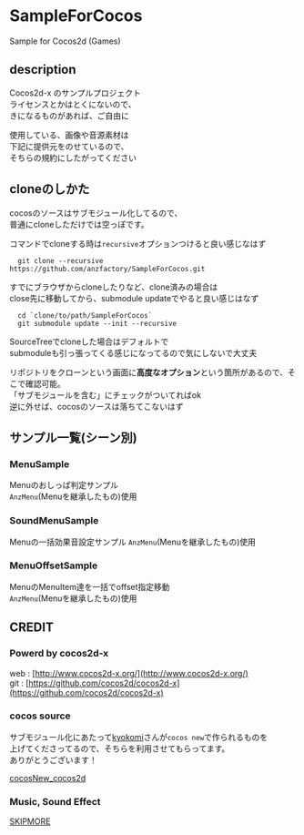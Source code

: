 # SampleForCocos

Sample for Cocos2d (Games)

## description

Cocos2d-x のサンプルプロジェクト  
ライセンスとかはとくにないので、  
きになるものがあれば、ご自由に

使用している、画像や音源素材は  
下記に提供元をのせているので、  
そちらの規約にしたがってください

## cloneのしかた

cocosのソースはサブモジュール化してるので、  
普通にcloneしただけでは空っぽです。

コマンドでcloneする時は`recursive`オプションつけると良い感じなはず

```
  git clone --recursive https://github.com/anzfactory/SampleForCocos.git
```

すでにブラウザからcloneしたりなど、clone済みの場合は  
close先に移動してから、submodule updateでやると良い感じはなず

```
  cd `clone/to/path/SampleForCocos`
  git submodule update --init --recursive
```

SourceTreeでcloneした場合はデフォルトで  
submoduleも引っ張ってくる感じになってるので気にしないで大丈夫  

リポジトリをクローンという画面に**高度なオプション**という箇所があるので、そこで確認可能。  
「サブモジュールを含む」にチェックがついてればok  
逆に外せば、cocosのソースは落ちてこないはず

## サンプル一覧(シーン別)

### MenuSample

Menuのおしっぱ判定サンプル  
`AnzMenu`(Menuを継承したもの)使用

### SoundMenuSample

Menuの一括効果音設定サンプル
`AnzMenu`(Menuを継承したもの)使用

### MenuOffsetSample

MenuのMenuItem達を一括でoffset指定移動  
`AnzMenu`(Menuを継承したもの)使用


## CREDIT

### Powerd by cocos2d-x  
web : [http://www.cocos2d-x.org/](http://www.cocos2d-x.org/)  
git : [https://github.com/cocos2d/cocos2d-x](https://github.com/cocos2d/cocos2d-x)

### cocos source 
サブモジュール化にあたって[kyokomi](https://github.com/kyokomi)さんが`cocos new`で作られるものを  
上げてくださってるので、そちらを利用させてもらってます。  
ありがとうございます！

[cocosNew_cocos2d](https://github.com/kyokomi/cocosNew_cocos2d)

### Music, Sound Effect

[SKIPMORE](http://www.skipmore.com/)

